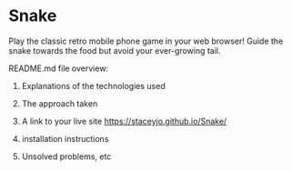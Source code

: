 # Snake
Play the classic retro mobile phone game in your web browser! Guide the snake towards the food but avoid your ever-growing tail.

README.md file overview:
1. Explanations of the technologies used

2. The approach taken

3. A link to your live site
https://staceyjo.github.io/Snake/

4. installation instructions

5. Unsolved problems, etc




